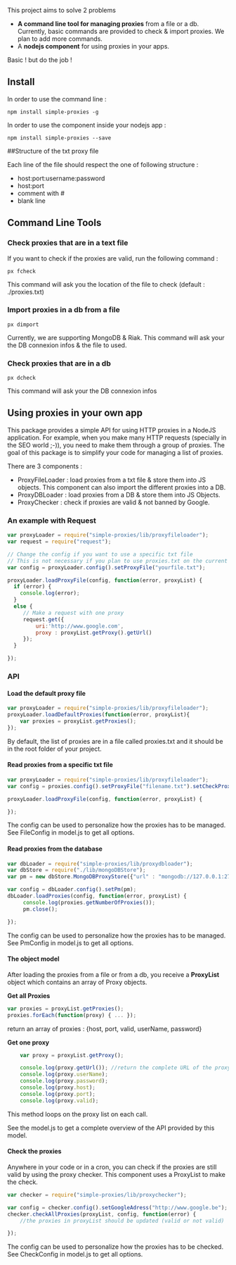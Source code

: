 This project aims to solve 2 problems
- **A command line tool for managing proxies** from a file or a db. Currently, basic commands are provided to check & import proxies. We plan to add more commands.
- A **nodejs component** for using proxies in your apps.

Basic ! but do the job !


## Install

In order to use the command line :
```
npm install simple-proxies -g
```

In order to use the component inside your nodejs app :
```
npm install simple-proxies --save
```

##Structure of the txt proxy file

Each line of the file should respect the one of following structure :  
- host:port:username:password
- host:port
- comment with #
- blank line


## Command Line Tools

### Check proxies that are in a text file
If you want to check if the proxies are valid, run the following command :
```
px fcheck
```
This command will ask you the location of the file to check (default : ./proxies.txt)

### Import proxies in a db from a file
```
px dimport
```
Currently, we are supporting MongoDB & Riak.
This command will ask your the DB connexion infos & the file to used.

### Check proxies that are in a db
```
px dcheck
```
This command will ask your the DB connexion infos



## Using proxies in your own app

This package provides a simple API for using HTTP proxies in a NodeJS application. For example, when you make many HTTP requests (specially in the SEO world ;-)), you need to make them through a group of proxies.
The goal of this package is to simplify your code for managing a list of proxies.  

There are 3 components :
* ProxyFileLoader : load proxies from a txt file & store them into JS objects. This component can also import the different proxies into a DB.
* ProxyDBLoader : load proxies from a DB & store them into JS Objects.
* ProxyChecker : check if proxies are valid & not banned by Google.



### An example with Request


```javascript
var proxyLoader = require("simple-proxies/lib/proxyfileloader");
var request = require("request");

// Change the config if you want to use a specific txt file
// This is not necessary if you plan to use proxies.txt on the current folder
var config = proxyLoader.config().setProxyFile("yourfile.txt");

proxyLoader.loadProxyFile(config, function(error, proxyList) {
  if (error) {
    console.log(error);
  }
  else {
     // Make a request with one proxy
     request.get({
         uri:'http://www.google.com',
         proxy : proxyList.getProxy().getUrl()
     });
  }

});


 ```


### API
#### Load the default proxy file
```javascript
var proxyLoader = require("simple-proxies/lib/proxyfileloader");
proxyLoader.loadDefaultProxies(function(error, proxyList){  
    var proxies = proxyList.getProxies();
});
 ```

By default, the list of proxies are in a file called proxies.txt and it should be in the root folder of your project.


#### Read proxies from a specific txt file
```javascript
var proxyLoader = require("simple-proxies/lib/proxyfileloader");
var config = proxies.config().setProxyFile("filename.txt").setCheckProxies(false);

proxyLoader.loadProxyFile(config, function(error, proxyList) {

});
 ```

The config can be used to personalize how the proxies has to be managed. See FileConfig in model.js to get all options.

#### Read proxies from the database

```javascript
var dbLoader = require("simple-proxies/lib/proxydbloader");
var dbStore = require("./lib/mongoDBStore");
var pm = new dbStore.MongoDBProxyStore({"url" : "mongodb://127.0.0.1:27017/seo", "collection" : "proxies"});

var config = dbLoader.config().setPm(pm);
dbLoader.loadProxies(config, function(error, proxyList) {
     console.log(proxies.getNumberOfProxies());
     pm.close();

});

 ```

The config can be used to personalize how the proxies has to be managed. See PmConfig in model.js to get all options.
#### The object model

After loading the proxies from a file or from a db, you receive a **ProxyList** object which contains an array of Proxy objects.


**Get all Proxies**
```javascript
var proxies = proxyList.getProxies();
proxies.forEach(function(proxy) { ... });
 ```
return an array of proxies : {host, port, valid, userName, password}


**Get one proxy**
```javascript
	var proxy = proxyList.getProxy();

	console.log(proxy.getUrl()); //return the complete URL of the proxy : http://username:pwd@host:port
	console.log(proxy.userName);
	console.log(proxy.password);
	console.log(proxy.host);
	console.log(proxy.port);
	console.log(proxy.valid);

 ```

This method loops on the proxy list on each call.

See the model.js to get a complete overview of the API provided by this model.


#### Check the proxies

Anywhere in your code or in a cron, you can check if the proxies are still valid by using the proxy checker.
This component uses a ProxyList to make the check.

```javascript
var checker = require("simple-proxies/lib/proxychecker");

var config = checker.config().setGoogleAdress("http://www.google.be");
checker.checkAllProxies(proxyList, config, function(error) {
    //the proxies in proxyList should be updated (valid or not valid)

});

 ```
The config can be used to personalize how the proxies has to be checked. See CheckConfig in model.js to get all options.
